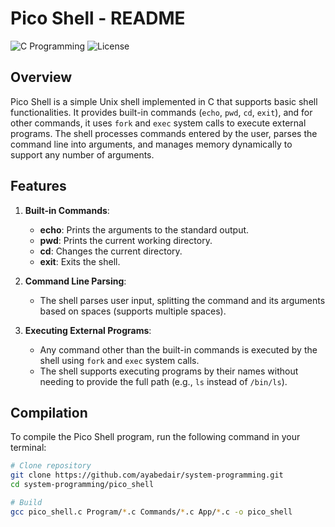 # Pico Shell - README
![C Programming](https://img.shields.io/badge/Language-C-blue)
![License](https://img.shields.io/badge/License-MIT-green)

## Overview
Pico Shell is a simple Unix shell implemented in C that supports basic shell functionalities. It provides built-in commands (`echo`, `pwd`, `cd`, `exit`), and for other commands, it uses `fork` and `exec` system calls to execute external programs. The shell processes commands entered by the user, parses the command line into arguments, and manages memory dynamically to support any number of arguments.

## Features
1. **Built-in Commands**:
   - **echo**: Prints the arguments to the standard output.
   - **pwd**: Prints the current working directory.
   - **cd**: Changes the current directory.
   - **exit**: Exits the shell.

2. **Command Line Parsing**:
   - The shell parses user input, splitting the command and its arguments based on spaces (supports multiple spaces).
   
3. **Executing External Programs**:
   - Any command other than the built-in commands is executed by the shell using `fork` and `exec` system calls.
   - The shell supports executing programs by their names without needing to provide the full path (e.g., `ls` instead of `/bin/ls`).

## Compilation
To compile the Pico Shell program, run the following command in your terminal:

```bash
# Clone repository
git clone https://github.com/ayabedair/system-programming.git
cd system-programming/pico_shell

# Build
gcc pico_shell.c Program/*.c Commands/*.c App/*.c -o pico_shell

